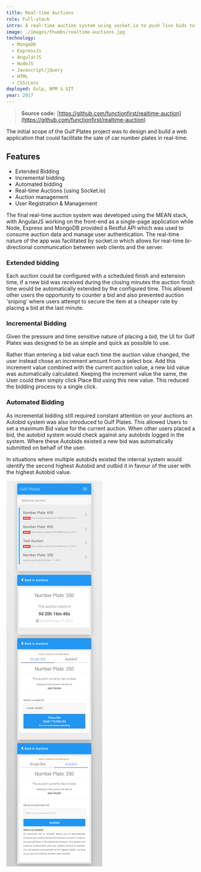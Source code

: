 ```yaml
---
title: Real-time Auctions
role: Full-stack
intro: A real-time auction system using socket.io to push live bids to connected browsers.
image: ./images/thumbs/realtime-auctions.jpg
technology:
  - MongoDb
  - ExpressJs
  - AngularJS
  - NodeJS
  - Javascript/jQuery
  - HTML
  - CSS/Less
deployed: Gulp, NPM & GIT
year: 2017
---
```

> **Source code:** [https://github.com/functionfirst/realtime-auction](https://github.com/functionfirst/realtime-auction)

The initial scope of the Gulf Plates project was to design and build a web application that could facilitate the sale of car number plates in real-time.


## Features

* Extended Bidding
* Incremental bidding
* Automated bidding
* Real-time Auctions (using Socket.io)
* Auction management
* User Registration & Management

The final real-time auction system was developed using the MEAN stack, with AngularJS working on the front-end as a single-page application while Node, Express and MongoDB provided a Restful API which was used to consume auction data and manage user authentication. The real-time nature of the app was facilitated by socket.io which allows for real-time bi-directional communication between web clients and the server.

### Extended bidding
Each auction could be configured with a scheduled finish and extension time, if a new bid was received during the closing minutes the auction finish time would be automatically extended by the configured time. This allowed other users the opportunity to counter a bid and also prevented auction 'sniping' where users attempt to secure the item at a cheaper rate by placing a bid at the last minute.

### Incremental Bidding
Given the pressure and time sensitive nature of placing a bid, the UI for Gulf Plates was designed to be as simple and quick as possible to use.

Rather than entering a bid value each time the auction value changed, the user instead chose an increment amount from a select box. Add this increment value combined with the current auction value, a new bid value was automatically calculated. Keeping the increment value the same, the User could then simply click Place Bid using this new value. This reduced the bidding process to a single click.

### Automated Bidding
As incremental bidding still required constant attention on your auctions an Autobid system was also introduced to Gulf Plates. This allowed Users to set a maximum Bid value for the current auction. When other users placed a bid, the autobid system would check against any autobids logged in the system. Where these Autobids existed a new bid was automatically submitted on behalf of the user.

In situations where multiple autobids existed the internal system would identify the second highest Autobid and outbid it in favour of the user with the highest Autobid value.

[![Screenshot of Realtime Auctions for Gulfplates](./images/gulfplates_view.png)](./images/gulfplates_view.png)
